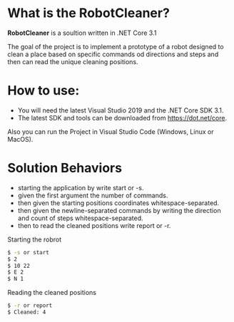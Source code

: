 # What is the RobotCleaner? 

 **RobotCleaner** is a soultion written in .NET Core 3.1
 
The goal of the project is to implement a prototype of a robot designed to clean a place based on specific commands od directions and steps and then can read the unique cleaning positions.
# How to use:

- You will need the latest Visual Studio 2019 and the .NET Core SDK 3.1.
- The latest SDK and tools can be downloaded from https://dot.net/core.

Also you can run the Project in Visual Studio Code (Windows, Linux or MacOS).


# Solution Behaviors

-  starting the application by write start or -s.
-  given the first argument the number of commands.
-  then given the starting positions coordinates whitespace-separated.
-  then given the  newline-separated commands by writing the direction  and  count of steps whitespace-separated.
-  then to read the cleaned positions write report or -r.


Starting the robrot
```sh
$ -s or start
$ 2
$ 10 22
$ E 2
$ N 1
```

Reading the cleaned positions
```sh
$ -r or report
$ Cleaned: 4
```